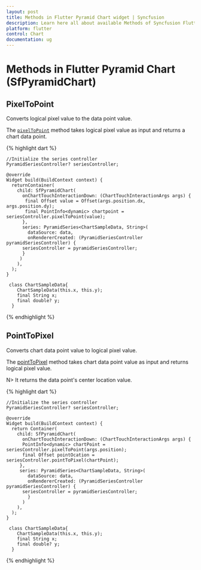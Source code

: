 ```yaml
---
layout: post
title: Methods in Flutter Pyramid Chart widget | Syncfusion 
description: Learn here all about available Methods of Syncfusion Flutter Pyramid Chart widget and more.
platform: flutter
control: Chart
documentation: ug
---
```


# Methods in Flutter Pyramid Chart (SfPyramidChart)

## PixelToPoint 

Converts logical pixel value to the data point value.
 
The [`pixelToPoint`](~) method takes logical pixel value as input and returns a chart data point.
 

{% highlight dart %}

    //Initialize the series controller
    PyramidSeriesController? seriesController;

    @override
    Widget build(BuildContext context) {
      returnContainer(
        child: SfPyramidChart(
          onChartTouchInteractionDown: (ChartTouchInteractionArgs args) {
           final Offset value = Offset(args.position.dx, args.position.dy);
           final PointInfo<dynamic> chartpoint = seriesController.pixelToPoint(value);
          }, 
          series: PyramidSeries<ChartSampleData, String>(
            dataSource: data,
            onRendererCreated: (PyramidSeriesController pyramidSeriesController) {
          seriesController = pyramidSeriesController;
          }
         )
        ),
      );
    }

     class ChartSampleData{
        ChartSampleData(this.x, this.y);
        final String x;
        final double? y;
      }


{% endhighlight %}

## PointToPixel 

 Converts chart data point value to logical pixel value.

The [pointToPixel](~) method takes chart data point value as input and returns logical pixel value.

N> It returns the data point's center location value.
 
{% highlight dart %}

    //Initialize the series controller
    PyramidSeriesController? seriesController;

    @override
    Widget build(BuildContext context) {
      return Container(
        child: SfPyramidChart(
          onChartTouchInteractionDown: (ChartTouchInteractionArgs args) {
          PointInfo<dynamic> chartPoint = seriesController.pixelToPoint(args.position);
          final Offset pointOcation = seriesController.pointToPixel(chartPoint);
         },
         series: PyramidSeries<ChartSampleData, String>(
            dataSource: data,
            onRendererCreated: (PyramidSeriesController pyramidSeriesController) {
          seriesController = pyramidSeriesController;
            }
          )
        ),
      );
    }

     class ChartSampleData{
        ChartSampleData(this.x, this.y);
        final String x;
        final double? y;
      }
{% endhighlight %}
